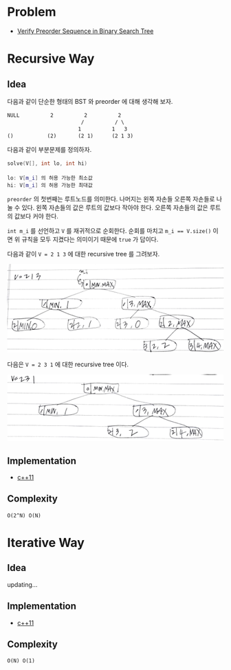 # Problem

* [Verify Preorder Sequence in Binary Search Tree](https://leetcode.com/problems/verify-preorder-sequence-in-binary-search-tree/)

# Recursive Way

## Idea

다음과 같이 단순한 형태의 BST 와 preorder 에 대해 생각해 보자.

```
NULL          2          2          2
                        /          / \
                       1          1   3
()           (2)       (2 1)      (2 1 3)
```

다음과 같이 부분문제를 정의하자. 

```cpp
solve(V[], int lo, int hi)

lo: V[m_i] 의 허용 가능한 최소값
hi: V[m_i] 의 허용 가능한 최대값
```

`preorder` 의 첫번째는 루트노드를 의미한다.
나머지는 왼쪽 자손들 오른쪽 자손들로 나눌 수 있다.
왼쪽 자손들의 값은 루트의 값보다 작아야 한다.
오른쪽 자손들의 값은 루트의 값보다 커야 한다.

`int m_i` 를 선언하고 `V` 를 재귀적으로 
순회한다. 순회를 마치고 `m_i == V.size()` 이면
위 규칙을 모두 지켰다는 의미이기 때문에 `true` 가 답이다.

다음과 같이 `V = 2 1 3` 에 대한 recursive tree 를 그려보자.

![](213.png)

다음은 `V = 2 3 1` 에 대한 recursive tree 이다.

![](231.png)

## Implementation

* [c++11](a.cpp)

## Complexity

```
O(2^N) O(N)
```

# Iterative Way

## Idea

updating...

## Implementation

* [c++11](a.cpp)

## Complexity

```
O(N) O(1)
```